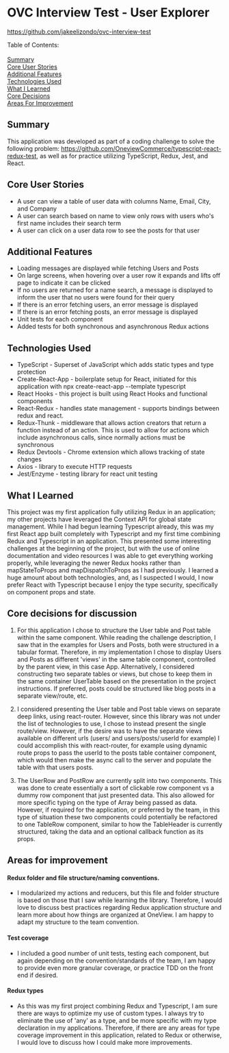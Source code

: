 # OVC Interview Test - User Explorer

https://github.com/jakeelizondo/ovc-interview-test

Table of Contents:\
\
[Summary](#summary)\
[Core User Stories](#core-user-stories)\
[Additional Features](#additional-features)\
[Technologies Used](#technologies-used)\
[What I Learned](#what-i-learned)\
[Core Decisions](#core-decisions-for-discussion)\
[Areas For Improvement](#areas-for-improvement)

## Summary

This application was developed as part of a coding challenge to solve the following problem: https://github.com/OneviewCommerce/typescript-react-redux-test, as well as for practice utilizing TypeScript, Redux, Jest, and React.

## Core User Stories

- A user can view a table of user data with columns Name, Email, City, and Company
- A user can search based on name to view only rows with users who's first name includes their search term
- A user can click on a user data row to see the posts for that user

## Additional Features

- Loading messages are displayed while fetching Users and Posts
- On large screens, when hovering over a user row it expands and lifts off page to indicate it can be clicked
- If no users are returned for a name search, a message is displayed to inform the user that no users were found for their query
- If there is an error fetching users, an error message is displayed
- If there is an error fetching posts, an error message is displayed
- Unit tests for each component
- Added tests for both synchronous and asynchronous Redux actions

## Technologies Used

- TypeScript - Superset of JavaScript which adds static types and type protection
- Create-React-App - boilerplate setup for React, initiated for this application with npx create-react-app --template typescript
- React Hooks - this project is built using React Hooks and functional components
- React-Redux - handles state management - supports bindings between redux and react.
- Redux-Thunk - middleware that allows action creators that return a function instead of an action. This is used to allow for actions which include asynchronous calls, since normally actions must be synchronous
- Redux Devtools - Chrome extension which allows tracking of state changes
- Axios - library to execute HTTP requests
- Jest/Enzyme - testing library for react unit testing

## What I Learned

This project was my first application fully utilizing Redux in an application; my other projects have leveraged the Context API for global state management. While I had begun learning Typescript already, this was my first React app built completely with Typescript and my first time combining Redux and Typescript in an application. This presented some interesting challenges at the beginning of the project, but with the use of online documentation and video resources I was able to get everything working properly, while leveraging the newer Redux hooks rather than mapStateToProps and mapDispatchToProps as I had previously. I learned a huge amount about both technologies, and, as I suspected I would, I now prefer React with Typescript because I enjoy the type security, specifically on component props and state.

## Core decisions for discussion

1. For this application I chose to structure the User table and Post table within the same component. While reading the challenge description, I saw that in the examples for Users and Posts, both were structured in a tabular format. Therefore, in my implementation I chose to display Users and Posts as different 'views' in the same table component, controlled by the parent view, in this case App. Alternatively, I considered constructing two separate tables or views, but chose to keep them in the same container UserTable based on the presentation in the project instructions. If preferred, posts could be structured like blog posts in a separate view/route, etc.

2. I considered presenting the User table and Post table views on separate deep links, using react-router. However, since this library was not under the list of technologies to use, I chose to instead present the single route/view. However, if the desire was to have the separate views available on different urls (users/ and users/posts/:userId for example) I could accomplish this with react-router, for example using dynamic route props to pass the userId to the posts table container component, which would then make the async call to the server and populate the table with that users posts.

3. The UserRow and PostRow are currently split into two components. This was done to create essentially a sort of clickable row component vs a dummy row component that just presented data. This also allowed for more specific typing on the type of Array being passed as data. However, if required for the application, or preferred by the team, in this type of situation these two components could potentially be refactored to one TableRow component, similar to how the TableHeader is currently structured, taking the data and an optional callback function as its props.

## Areas for improvement

#### Redux folder and file structure/naming conventions.

- I modularized my actions and reducers, but this file and folder structure is based on those that I saw while learning the library. Therefore, I would love to discuss best practices regarding Redux application structure and learn more about how things are organized at OneView. I am happy to adapt my structure to the team convention.

#### Test coverage

- I included a good number of unit tests, testing each component, but again depending on the convention/standards of the team, I am happy to provide even more granular coverage, or practice TDD on the front end if desired.

#### Redux types

- As this was my first project combining Redux and Typescript, I am sure there are ways to optimize my use of custom types. I always try to eliminate the use of 'any' as a type, and be more specific with my type declaration in my applications. Therefore, if there are any areas for type coverage improvement in this application, related to Redux or otherwise, I would love to discuss how I could make more improvements.
